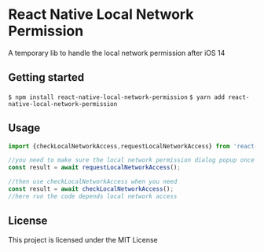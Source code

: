 
# React Native Local Network Permission

A temporary lib to handle the local network permission after iOS 14

## Getting started

`$ npm install react-native-local-network-permission`
`$ yarn add react-native-local-network-permission`

## Usage
```javascript
import {checkLocalNetworkAccess,requestLocalNetworkAccess} from 'react-native-local-network-permission';

//you need to make sure the local network permission dialog popup once
const result = await requestLocalNetworkAccess();

//then use checkLocalNetworkAccess when you need
const result = await checkLocalNetworkAccess();
//here run the code depends local network access
```

## License

This project is licensed under the MIT License
